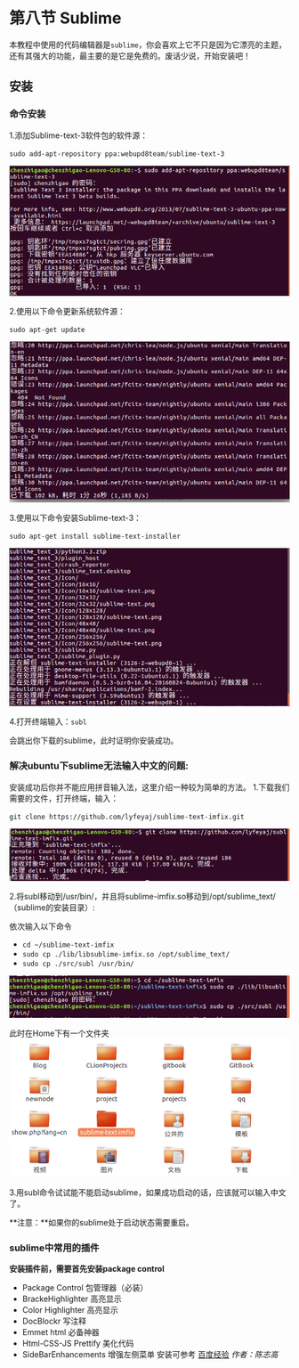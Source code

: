 # 第八节 Sublime
本教程中使用的代码编辑器是`sublime`，你会喜欢上它不只是因为它漂亮的主题，还有其强大的功能，最主要的是它是免费的。废话少说，开始安装吧！
## 安装
### 命令安装
1.添加Sublime-text-3软件包的软件源：

`sudo add-apt-repository ppa:webupd8team/sublime-text-3`

![](image/1.png)

2.使用以下命令更新系统软件源：

`sudo apt-get update`

![](image/2.png)

3.使用以下命令安装Sublime-text-3：

`sudo apt-get install sublime-text-installer`

![](image/3.png)

4.打开终端输入：`subl`

会跳出你下载的sublime，此时证明你安装成功。

### 解决ubuntu下sublime无法输入中文的问题:
安装成功后你并不能应用拼音输入法，这里介绍一种较为简单的方法。
1.下载我们需要的文件，打开终端，输入：

`git clone https://github.com/lyfeyaj/sublime-text-imfix.git`

![](image/4.png)

2.将subl移动到/usr/bin/，并且将sublime-imfix.so移动到/opt/sublime_text/（sublime的安装目录）:

依次输入以下命令

- `cd ~/sublime-text-imfix`
- `sudo cp ./lib/libsublime-imfix.so /opt/sublime_text/`
- `sudo cp ./src/subl /usr/bin/`

![](image/5.png)

此时在Home下有一个文件夹
![](image/6.png)

3.用subl命令试试能不能启动sublime，如果成功启动的话，应该就可以输入中文了。

**注意：**如果你的sublime处于启动状态需要重启。
### sublime中常用的插件
**安装插件前，需要首先安装package control**

- Package Control 包管理器（必装）
- BrackeHighlighter 高亮显示
- Color Highlighter 高亮显示
- DocBlockr 写注释
- Emmet html 必备神器
- Html-CSS-JS Prettify 美化代码
- SideBarEnhancements 增强左侧菜单
安装可参考 [百度经验](https://jingyan.baidu.com/album/4d58d541caeeaa9dd4e9c093.html?picindex=1)
*作者：陈志高*